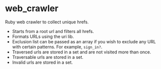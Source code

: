 # web_crawler
Ruby web crawler to collect unique hrefs.
- Starts from a root url and filters all hrefs.
- Formats URLs using the uri lib.
- Exclusion list can be passed as an array if you wish to exclude any URL with certain patterns. For example, `sign_in?`.
- Traversed urls are stored in a set and are not visited more than once.
- Traversable urls are stored in a set.
- Invalid urls are stored in a set.
